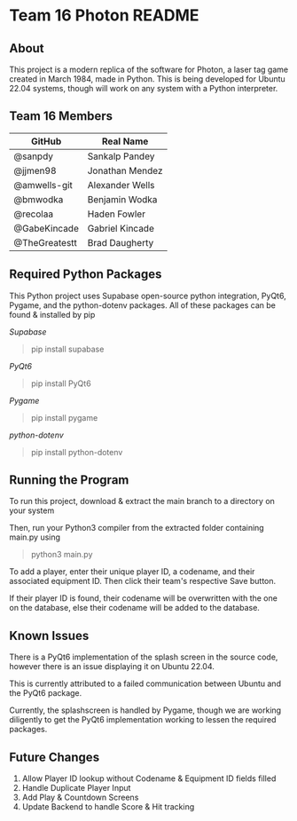 # Team 16 Photon README

## About

This project is a modern replica of the software for Photon, a laser tag game created in March 1984, made in Python.
This is being developed for Ubuntu 22.04 systems, though will work on any system with a Python interpreter.

## Team 16 Members

| GitHub        | Real Name       |
| ------------- | --------------- |
| @sanpdy       | Sankalp Pandey  |
| @jjmen98      | Jonathan Mendez |
| @amwells-git  | Alexander Wells |
| @bmwodka      | Benjamin Wodka  |
| @recolaa      | Haden Fowler    |
| @GabeKincade  | Gabriel Kincade |
| @TheGreatestt | Brad Daugherty  |


## Required Python Packages

This Python project uses Supabase open-source python integration, PyQt6, Pygame, and the python-dotenv packages.
All of these packages can be found & installed by pip

*Supabase*

>pip install supabase

*PyQt6*

>pip install PyQt6

*Pygame*

>pip install pygame

*python-dotenv*

>pip install python-dotenv

## Running the Program

To run this project, download & extract the main branch to a directory on your system

Then, run your Python3 compiler from the extracted folder containing main.py using

>python3 main.py

To add a player, enter their unique player ID, a codename, and their associated equipment ID. Then click their team's respective Save button.

If their player ID is found, their codename will be overwritten with the one on the database, else their codename will be added to the database.

## Known Issues

There is a PyQt6 implementation of the splash screen in the source code, however there is an issue displaying it on Ubuntu 22.04.

This is currently attributed to a failed communication between Ubuntu and the PyQt6 package.

Currently, the splashscreen is handled by Pygame, though we are working diligently to get the PyQt6 implementation working to lessen the required packages.

## Future Changes

1. Allow Player ID lookup without Codename & Equipment ID fields filled
2. Handle Duplicate Player Input
3. Add Play & Countdown Screens
4. Update Backend to handle Score & Hit tracking